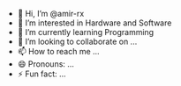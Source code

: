 - 👋 Hi, I’m @amir-rx
- 👀 I’m interested in Hardware and Software
- 🌱 I’m currently learning Programming
- 💞️ I’m looking to collaborate on ...
- 📫 How to reach me ...
- 😄 Pronouns: ...
- ⚡ Fun fact: ...

<!---
amir-rx/amir-rx is a ✨ special ✨ repository because its `README.md` (this file) appears on your GitHub profile.
You can click the Preview link to take a look at your changes.
--->
